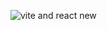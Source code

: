 ![vite and react new](https://github.com/DherandarReddy/StudentResult/assets/142140331/8e71b019-f30c-4190-981f-ec0971eab39d)
